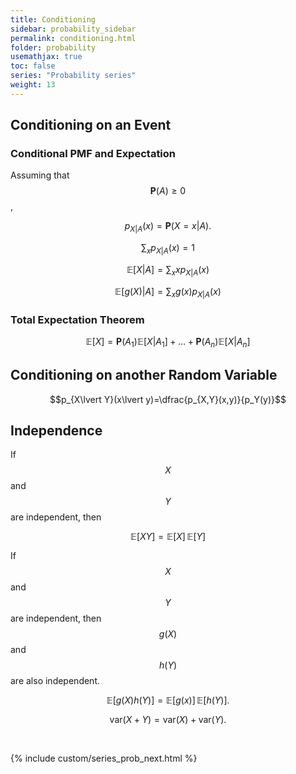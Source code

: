 ```yaml
---
title: Conditioning
sidebar: probability_sidebar
permalink: conditioning.html
folder: probability
usemathjax: true
toc: false
series: "Probability series"
weight: 13
---
```


## Conditioning on an Event

### Conditional PMF and Expectation

Assuming that $$\mathbf{P}(A)\geq 0$$,

$$p_{X\lvert A}(x)=\mathbf{P}(X=x\lvert A).$$

$$\sum_{x}p_{X\lvert A}(x)=1$$

$$\mathbb{E}[X\lvert A]=\sum_{x}xp_{X\lvert A}(x)$$

$$\mathbb{E}[g(X)\lvert A]=\sum_{x}g(x)p_{X\lvert A}(x)$$

### Total Expectation Theorem

$$\mathbb{E}[X]=\mathbf{P}(A_1)\mathbb{E}[X\lvert A_1]+\ldots+\mathbf{P}(A_n)\mathbb{E}[X\lvert A_n]$$


## Conditioning on another Random Variable

$$p_{X\lvert Y}(x\lvert y)=\dfrac{p_{X,Y}(x,y)}{p_Y(y)}$$

## Independence

If $$X$$ and $$Y$$ are independent, then

$$\mathbb{E}[XY]=\mathbb{E}[X]\,\mathbb{E}[Y]$$

If $$X$$ and $$Y$$ are independent, then $$g(X)$$ and $$h(Y)$$ are also independent.

$$\mathbb{E}[g(X)h(Y)]=\mathbb{E}[g(x)]\,\mathbb{E}[h(Y)].$$

$$\mathrm{var}(X+Y)=\mathrm{var}(X)+\mathrm{var}(Y).$$

<br>

{% include custom/series_prob_next.html %}
